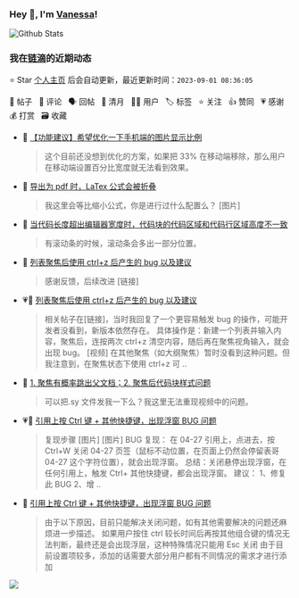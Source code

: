 ### Hey 👋, I'm [Vanessa](http://vanessa.b3log.org/)!

![Github Stats](https://github-readme-stats.vercel.app/api?username=Vanessa219&show_icons=true)

<!--events start -->

### 我在[链滴](https://ld246.com)的近期动态

⭐️ Star [个人主页](https://github.com/Vanessa219/Vanessa219) 后会自动更新，最近更新时间：`2023-09-01 08:36:05`

📝 帖子 &nbsp; 💬 评论 &nbsp; 🗣 回帖 &nbsp; 🌙 清月 &nbsp; 👨‍💻 用户 &nbsp; 🏷️ 标签 &nbsp; ⭐️ 关注 &nbsp; 👍 赞同 &nbsp; 💗 感谢 &nbsp; 💰 打赏 &nbsp; 🗃 收藏

* 💬 [【功能建议】希望优化一下手机端的图片显示比例](https://ld246.com/article/1693396083945/comment/1693453784494#comments)

  > 这个目前还没想到优化的方案，如果把 33% 在移动端移除，那么用户在移动端设置百分比宽度就无法看到效果。
* 💬 [导出为 pdf 时，LaTex 公式会被折叠](https://ld246.com/article/1692947255480/comment/1692958812763#comments)

  > 我这里会等比缩小公式，你是进行过什么配置么？ [图片]
* 💬 [当代码长度超出编辑器宽度时，代码块的代码区域和代码行区域高度不一致](https://ld246.com/article/1692947790467/comment/1692949807688#comments)

  > 有滚动条的时候，滚动条会多出一部分位置。
* 💬 [列表聚焦后使用 ctrl+z 后产生的 bug 以及建议](https://ld246.com/article/1692674670997/comment/1692932283349#comments)

  > 感谢反馈，后续改进 [链接]
* 💗📝 [列表聚焦后使用 ctrl+z 后产生的 bug 以及建议](https://ld246.com/article/1692674670997)

  > 相关帖子在[链接]，当时我回复了一个更容易触发 bug 的操作，可能开发者没看到，新版本依然存在。 具体操作是：新建一个列表并输入内容，聚焦后，连按两次 ctrl+z 清空内容，随后再在聚焦视角输入，就会出现 bug。 [视频] 在其他聚焦（如大纲聚焦）暂时没看到这种问题。但我注意到，在聚焦状态下使用 ctrl+z 可 ..
* 💬 [1. 聚焦有概率跳出父文档；2. 聚焦后代码块样式问题](https://ld246.com/article/1692786454483/comment/1692931018317#comments)

  > 可以把.sy 文件发我一下么？我这里无法重现视频中的问题。
* 💗📝 [引用上按 Ctrl 键 + 其他快捷键，出现浮窗 BUG 问题](https://ld246.com/article/1692581005426)

  > 复现步骤 [图片] [图片] BUG 复现： 在 04-27 引用上，点进去，按 Ctrl+W 关闭 04-27 页签（鼠标不动位置，在页面上仍然会停留表哥 04-27 这个字符位置），就会出现浮窗。 总结：关闭悬停出现浮窗，在任何引用上，触发 Ctrl+ 其他快捷键，都会出现浮窗。 建议： 1、修复此 BUG 2、增 ..
* 💬 [引用上按 Ctrl 键 + 其他快捷键，出现浮窗 BUG 问题](https://ld246.com/article/1692581005426/comment/1692762003331#comments)

  > 由于以下原因，目前只能解决关闭问题，如有其他需要解决的问题还麻烦进一步描述。 如果用户按住 ctrl 较长时间后再按其他组合键的情况无法判断，最终还是会出现浮层，这种特殊情况只能用 Esc 关闭 由于目前设置项较多，添加的话需要大部分用户都有不同情况的需求才进行添加


<!--events end -->

<a title="Hits" target="_blank" href="https://github.com/Vanessa219/Vanessa219"><img src="https://hits.b3log.org/Vanessa219/Vanessa219.svg"></a>

